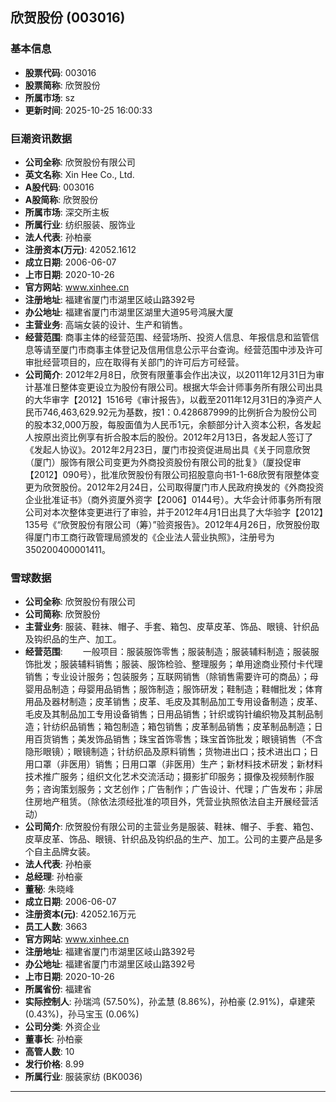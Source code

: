## 欣贺股份 (003016)

### 基本信息

- **股票代码**: 003016
- **股票简称**: 欣贺股份
- **所属市场**: sz
- **更新时间**: 2025-10-25 16:00:33

### 巨潮资讯数据

- **公司全称**: 欣贺股份有限公司
- **英文名称**: Xin Hee Co., Ltd.
- **A股代码**: 003016
- **A股简称**: 欣贺股份
- **所属市场**: 深交所主板
- **所属行业**: 纺织服装、服饰业
- **法人代表**: 孙柏豪
- **注册资本(万元)**: 42052.1612
- **成立日期**: 2006-06-07
- **上市日期**: 2020-10-26
- **官方网站**: www.xinhee.cn
- **注册地址**: 福建省厦门市湖里区岐山路392号
- **办公地址**: 福建省厦门市湖里区湖里大道95号鸿展大厦
- **主营业务**: 高端女装的设计、生产和销售。
- **经营范围**: 商事主体的经营范围、经营场所、投资人信息、年报信息和监管信息等请至厦门市商事主体登记及信用信息公示平台查询。经营范围中涉及许可审批经营项目的，应在取得有关部门的许可后方可经营。
- **公司简介**: 2012年2月8日，欣贺有限董事会作出决议，以2011年12月31日为审计基准日整体变更设立为股份有限公司。根据大华会计师事务所有限公司出具的大华审字【2012】1516号《审计报告》，以截至2011年12月31日的净资产人民币746,463,629.92元为基数，按1：0.428687999的比例折合为股份公司的股本32,000万股，每股面值为人民币1元，余额部分计入资本公积，各发起人按原出资比例享有折合股本后的股份。2012年2月13日，各发起人签订了《发起人协议》。2012年2月23日，厦门市投资促进局出具《关于同意欣贺（厦门）服饰有限公司变更为外商投资股份有限公司的批复》（厦投促审【2012】090号），批准欣贺股份有限公司招股意向书1-1-68欣贺有限整体变更为欣贺股份。2012年2月24日，公司取得厦门市人民政府换发的《外商投资企业批准证书》（商外资厦外资字【2006】0144号）。大华会计师事务所有限公司对本次整体变更进行了审验，并于2012年4月1日出具了大华验字【2012】135号《“欣贺股份有限公司（筹）”验资报告》。2012年4月26日，欣贺股份取得厦门市工商行政管理局颁发的《企业法人营业执照》，注册号为350200400001411。

### 雪球数据

- **公司全称**: 欣贺股份有限公司
- **公司简称**: 欣贺股份
- **主营业务**: 服装、鞋袜、帽子、手套、箱包、皮草皮革、饰品、眼镜、针织品及钩织品的生产、加工。
- **经营范围**: 　　一般项目：服装服饰零售；服装制造；服装辅料制造；服装服饰批发；服装辅料销售；服装、服饰检验、整理服务；单用途商业预付卡代理销售；专业设计服务；包装服务；互联网销售（除销售需要许可的商品）；母婴用品制造；母婴用品销售；服饰制造；服饰研发；鞋制造；鞋帽批发；体育用品及器材制造；皮革销售；皮革、毛皮及其制品加工专用设备制造；皮革、毛皮及其制品加工专用设备销售；日用品销售；针织或钩针编织物及其制品制造；针纺织品销售；箱包制造；箱包销售；皮革制品销售；皮革制品制造；日用百货销售；美发饰品销售；珠宝首饰零售；珠宝首饰批发；眼镜销售（不含隐形眼镜）；眼镜制造；针纺织品及原料销售；货物进出口；技术进出口；日用口罩（非医用）销售；日用口罩（非医用）生产；新材料技术研发；新材料技术推广服务；组织文化艺术交流活动；摄影扩印服务；摄像及视频制作服务；咨询策划服务；文艺创作；广告制作；广告设计、代理；广告发布；非居住房地产租赁。（除依法须经批准的项目外，凭营业执照依法自主开展经营活动）
- **公司简介**: 欣贺股份有限公司的主营业务是服装、鞋袜、帽子、手套、箱包、皮草皮革、饰品、眼镜、针织品及钩织品的生产、加工。公司的主要产品是多个自主品牌女装。
- **法人代表**: 孙柏豪
- **总经理**: 孙柏豪
- **董秘**: 朱晓峰
- **成立日期**: 2006-06-07
- **注册资本(元)**: 42052.16万元
- **员工人数**: 3663
- **官方网站**: www.xinhee.cn
- **注册地址**: 福建省厦门市湖里区岐山路392号
- **办公地址**: 福建省厦门市湖里区岐山路392号
- **上市日期**: 2020-10-26
- **所属省份**: 福建省
- **实际控制人**: 孙瑞鸿 (57.50%)，孙孟慧 (8.86%)，孙柏豪 (2.91%)，卓建荣 (0.43%)，孙马宝玉 (0.06%)
- **公司分类**: 外资企业
- **董事长**: 孙柏豪
- **高管人数**: 10
- **发行价格**: 8.99
- **所属行业**: 服装家纺 (BK0036)

---